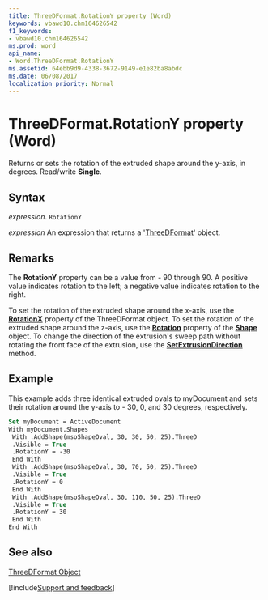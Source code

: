 ```yaml
---
title: ThreeDFormat.RotationY property (Word)
keywords: vbawd10.chm164626542
f1_keywords:
- vbawd10.chm164626542
ms.prod: word
api_name:
- Word.ThreeDFormat.RotationY
ms.assetid: 64ebb9d9-4338-3672-9149-e1e82ba8abdc
ms.date: 06/08/2017
localization_priority: Normal
---
```



# ThreeDFormat.RotationY property (Word)

Returns or sets the rotation of the extruded shape around the y-axis, in degrees. Read/write  **Single**.


## Syntax

_expression_. `RotationY`

 _expression_ An expression that returns a '[ThreeDFormat](Word.ThreeDFormat.md)' object.


## Remarks

The  **RotationY** property can be a value from - 90 through 90. A positive value indicates rotation to the left; a negative value indicates rotation to the right.

To set the rotation of the extruded shape around the x-axis, use the  **[RotationX](Word.ThreeDFormat.RotationX.md)** property of the ThreeDFormat object. To set the rotation of the extruded shape around the z-axis, use the **[Rotation](Word.Shape.Rotation.md)** property of the **[Shape](Word.Shape.md)** object. To change the direction of the extrusion's sweep path without rotating the front face of the extrusion, use the **[SetExtrusionDirection](Word.ThreeDFormat.SetExtrusionDirection.md)** method.


## Example

This example adds three identical extruded ovals to myDocument and sets their rotation around the y-axis to - 30, 0, and 30 degrees, respectively.


```vb
Set myDocument = ActiveDocument 
With myDocument.Shapes 
 With .AddShape(msoShapeOval, 30, 30, 50, 25).ThreeD 
 .Visible = True 
 .RotationY = -30 
 End With 
 With .AddShape(msoShapeOval, 30, 70, 50, 25).ThreeD 
 .Visible = True 
 .RotationY = 0 
 End With 
 With .AddShape(msoShapeOval, 30, 110, 50, 25).ThreeD 
 .Visible = True 
 .RotationY = 30 
 End With 
End With
```


## See also


[ThreeDFormat Object](Word.ThreeDFormat.md)

[!include[Support and feedback](~/includes/feedback-boilerplate.md)]